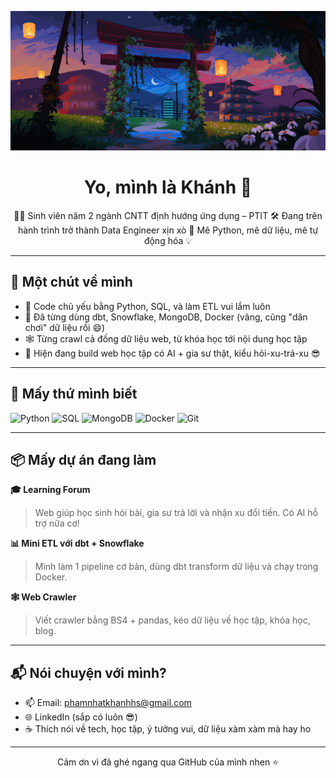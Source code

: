 <p align="center">
  <img src="chill-banner.jpg" width="800" />
</p>


<h1 align="center">Yo, mình là Khánh 👋</h1>

<p align="center">
🧑‍💻 Sinh viên năm 2 ngành CNTT định hướng ứng dụng – PTIT  
🛠 Đang trên hành trình trở thành Data Engineer xịn xò  
🚀 Mê Python, mê dữ liệu, mê tự động hóa 💡
</p>


---

## 🧠 Một chút về mình

- 🐍 Code chủ yếu bằng Python, SQL, và làm ETL vui lắm luôn  
- 🧱 Đã từng dùng dbt, Snowflake, MongoDB, Docker (vâng, cũng "dân chơi" dữ liệu rồi 😄)  
- 🕸 Từng crawl cả đống dữ liệu web, từ khóa học tới nội dung học tập  
- 🔨 Hiện đang build web học tập có AI + gia sư thật, kiểu hỏi-xu-trả-xu 😎

---

## 🔧 Mấy thứ mình biết

![Python](https://img.shields.io/badge/-Python-FFD43B?logo=python&logoColor=black&style=flat)
![SQL](https://img.shields.io/badge/-SQL-4479A1?logo=mysql&logoColor=white&style=flat)
![MongoDB](https://img.shields.io/badge/-MongoDB-47A248?logo=mongodb&logoColor=white&style=flat)
![Docker](https://img.shields.io/badge/-Docker-0db7ed?logo=docker&logoColor=white&style=flat)
![Git](https://img.shields.io/badge/-Git-F05032?logo=git&logoColor=white&style=flat)

---

## 📦 Mấy dự án đang làm

**🎓 Learning Forum**
> Web giúp học sinh hỏi bài, gia sư trả lời và nhận xu đổi tiền. Có AI hỗ trợ nữa cơ!

**📊 Mini ETL với dbt + Snowflake**
> Mình làm 1 pipeline cơ bản, dùng dbt transform dữ liệu và chạy trong Docker.

**🕸 Web Crawler**
> Viết crawler bằng BS4 + pandas, kéo dữ liệu về học tập, khóa học, blog.

---

## 📬 Nói chuyện với mình?

- 📫 Email: phamnhatkhanhhs@gmail.com  
- 🌐 LinkedIn (sắp có luôn 😎)  
- ☕ Thích nói về tech, học tập, ý tưởng vui, dữ liệu xàm xàm mà hay ho

---

<p align="center">
Cảm ơn vì đã ghé ngang qua GitHub của mình nhen ⭐
</p>
